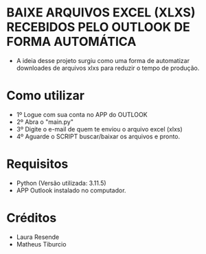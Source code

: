 # BAIXE ARQUIVOS EXCEL (XLXS) RECEBIDOS PELO OUTLOOK DE FORMA AUTOMÁTICA
 - A ideia desse projeto surgiu como uma forma de automatizar downloades de arquivos xlxs para reduzir o tempo de produção.

# Como utilizar
 - 1º Logue com sua conta no APP do OUTLOOK
 - 2º Abra o "main.py" 
 - 3º Digite o e-mail de quem te enviou o arquivo excel (xlxs)
 - 4º Aguarde o SCRIPT buscar/baixar os arquivos e pronto.

# Requisitos
 - Python (Versão utilizada: 3.11.5)
 - APP Outlook instalado no computador.

# Créditos
 - Laura Resende
 - Matheus Tiburcio

